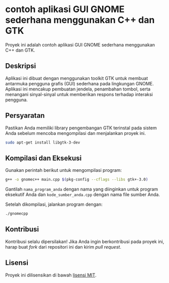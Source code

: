 # contoh aplikasi GUI GNOME sederhana menggunakan C++ dan GTK

Proyek ini adalah contoh aplikasi GUI GNOME sederhana menggunakan C++ dan GTK.

## Deskripsi

Aplikasi ini dibuat dengan menggunakan toolkit GTK untuk membuat antarmuka pengguna grafis (GUI) sederhana pada lingkungan GNOME. Aplikasi ini mencakup pembuatan jendela, penambahan tombol, serta menangani sinyal-sinyal untuk memberikan respons terhadap interaksi pengguna.

## Persyaratan

Pastikan Anda memiliki library pengembangan GTK terinstal pada sistem Anda sebelum mencoba mengompilasi dan menjalankan proyek ini.

```bash
sudo apt-get install libgtk-3-dev
```

## Kompilasi dan Eksekusi

Gunakan perintah berikut untuk mengompilasi program:

```bash
g++ -o gnomec++ main.cpp $(pkg-config --cflags --libs gtk+-3.0)
```

Gantilah `nama_program_anda` dengan nama yang diinginkan untuk program eksekutif Anda dan `kode_sumber_anda.cpp` dengan nama file sumber Anda.

Setelah dikompilasi, jalankan program dengan:

```bash
./gnomecpp
```

## Kontribusi

Kontribusi selalu dipersilakan! Jika Anda ingin berkontribusi pada proyek ini, harap buat _fork_ dari repositori ini dan kirim _pull request_.

## Lisensi

Proyek ini dilisensikan di bawah [lisensi MIT](LICENSE).

